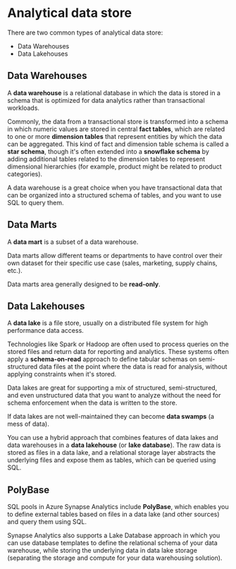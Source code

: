 # Analytical data store

There are two common types of analytical data store:
- Data Warehouses
- Data Lakehouses

## Data Warehouses

A **data warehouse** is a relational database in which the data is stored in a schema that is optimized for data analytics rather than transactional workloads. 

Commonly, the data from a transactional store is transformed into a schema in which numeric values are stored in central **fact tables**, which are related to one or more **dimension tables** that represent entities by which the data can be aggregated. This kind of fact and dimension table schema is called a **star schema**, though it's often extended into a **snowflake schema** by adding additional tables related to the dimension tables to represent dimensional hierarchies (for example, product might be related to product categories). 

A data warehouse is a great choice when you have transactional data that can be organized into a structured schema of tables, and you want to use SQL to query them.

## Data Marts

A **data mart** is a subset of a data warehouse.

Data marts allow different teams or departments to have control over their own dataset for their specific use case (sales, marketing, supply chains, etc.). 

Data marts area generally designed to be **read-only**.

## Data Lakehouses

A **data lake** is a file store, usually on a distributed file system for high performance data access. 

Technologies like Spark or Hadoop are often used to process queries on the stored files and return data for reporting and analytics. These systems often apply a **schema-on-read** approach to define tabular schemas on semi-structured data files at the point where the data is read for analysis, without applying constraints when it's stored. 

Data lakes are great for supporting a mix of structured, semi-structured, and even unstructured data that you want to analyze without the need for schema enforcement when the data is written to the store.

If data lakes are not well-maintained they can become **data swamps** (a mess of data).

You can use a hybrid approach that combines features of data lakes and data warehouses in a **data lakehouse** (or **lake database**). The raw data is stored as files in a data lake, and a relational storage layer abstracts the underlying files and expose them as tables, which can be queried using SQL. 

## PolyBase

SQL pools in Azure Synapse Analytics include **PolyBase**, which enables you to define external tables based on files in a data lake (and other sources) and query them using SQL. 

Synapse Analytics also supports a Lake Database approach in which you can use database templates to define the relational schema of your data warehouse, while storing the underlying data in data lake storage (separating the storage and compute for your data warehousing solution).